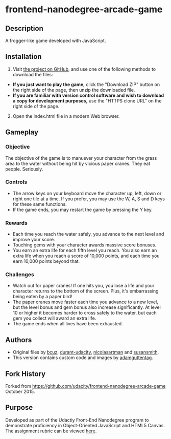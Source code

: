 # frontend-nanodegree-arcade-game

## Description
A frogger-like game developed with JavaScript.
## Installation
1. Visit [the project on GitHub](https://github.com/adamguttentag/frontend-nanodegree-arcade-game), and use one of the following methods to download the files:
  * **If you just want to play the game,** click the "Download ZIP" button on the right side of the page, then unzip the downloaded file.
  * **If you are familiar with version control software and wish to download a copy for development purposes,** use the "HTTPS clone URL" on the right side of the page.
2. Open the index.html file in a modern Web browser.
## Gameplay
### Objective
The objective of the game is to manuever your character from the grass area to the water without being hit by vicious paper cranes. They eat people. Seriously.
### Controls
* The arrow keys on your keyboard move the character up, left, down or right one tile at a time. If you prefer, you may use the W, A, S and D keys for these same functions.
* If the game ends, you may restart the game by pressing the Y key.
### Rewards
* Each time you reach the water safely, you advance to the next level and improve your score.
* Touching gems with your character awards massive score bonuses.
* You earn an extra life for each fifth level you reach. You also earn an extra life when you reach a score of 10,000 points, and each time you earn 10,000 points beyond that.
### Challenges
* Watch out for paper cranes! If one hits you, you lose a life and your character returns to the bottom of the screen. Plus, it's embarrassing being eaten by a paper bird!
* The paper cranes move faster each time you advance to a new level, but the level bonus and gem bonus also increase significantly. At level 10 or higher it becomes harder to cross safely to the water, but each gem you collect will award an extra life.
* The game ends when all lives have been exhausted.
## Authors
* Original files by [bcuz](https://github.com/bcuz), [durant-udacity](https://github.com/durant-udacity), [nicolasartman](https://github.com/nicolasartman) and [susansmith](https://github.com/susansmith).
* This version contains custom code and images by [adamguttentag](https://github.com/adamguttentag).
## Fork History
Forked from https://github.com/udacity/frontend-nanodegree-arcade-game October 2015.
## Purpose
Developed as part of the Udactiy Front-End Nanodegree program to demonstrate proficiency in Object-Oriented JavaScript and HTML5 Canvas. The assignment rubric can be viewed [here](https://www.udacity.com/course/viewer#!/c-ud015/l-3072058665/m-3072588797).